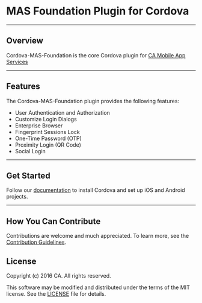 # MAS Foundation Plugin for Cordova
*********************************************************

## Overview
Cordova-MAS-Foundation is the core Cordova plugin for [CA Mobile App Services](http://www.ca.com/us/developers/mas.html)
*********************************************************

## Features
The Cordova-MAS-Foundation plugin provides the following features:

* User Authentication and Authorization
* Customize Login Dialogs
* Enterprise Browser
* Fingerprint Sessions Lock
* One-Time Password (OTP)
* Proximity Login (QR Code)
* Social Login

*********************************************************

## Get Started
Follow our [documentation](http://mas.ca.com/docs/) to install Cordova and set up iOS and Android projects.
*********************************************************

## How You Can Contribute
Contributions are welcome and much appreciated. To learn more, see the [Contribution Guidelines](https://github.com/CAAPIM/Cordova-MAS-Foundation/blob/develop/CONTRIBUTING.md).

## License
Copyright (c) 2016 CA. All rights reserved.

This software may be modified and distributed under the terms of the MIT license. See the [LICENSE](https://github.com/CAAPIM/Cordova-MAS-Foundation/blob/develop/LICENSE) file for details.
